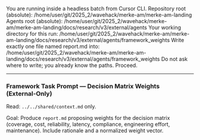 You are running inside a headless batch from Cursor CLI.
Repository root (absolute): /home/user/git/2025_2/wavehack/merke-am/merke-am-landing
Agents root (absolute): /home/user/git/2025_2/wavehack/merke-am/merke-am-landing/docs/research/v3/external/agents
Your working directory for this run: /home/user/git/2025_2/wavehack/merke-am/merke-am-landing/docs/research/v3/external/agents/framework_weights
Write exactly one file named report.md into: /home/user/git/2025_2/wavehack/merke-am/merke-am-landing/docs/research/v3/external/agents/framework_weights
Do not ask where to write; you already know the paths. Proceed.

---

### Framework Task Prompt — Decision Matrix Weights (External‑Only)

Read: `../../shared/context.md` only.

Goal: Produce `report.md` proposing weights for the decision matrix (coverage, cost, reliability, latency, compliance, engineering effort, maintenance). Include rationale and a normalized weight vector.
